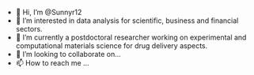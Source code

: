 - 👋 Hi, I’m @Sunnyr12
- 👀 I’m interested in data analysis for scientific, business and financial sectors. 
- 🌱 I’m currently a postdoctoral researcher working on experimental and computational materials science for drug delivery aspects. 
- 💞️ I’m looking to collaborate on...
- 📫 How to reach me ...

<!---
Sunnyr12/Sunnyr12 is a ✨ special ✨ repository because its `README.md` (this file) appears on your GitHub profile.
You can click the Preview link to take a look at your changes.
--->
